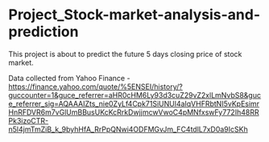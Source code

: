 # Project_Stock-market-analysis-and-prediction

This project is about to predict the future 5 days closing price of stock market. 

Data collected from Yahoo Finance - https://finance.yahoo.com/quote/%5ENSEI/history/?guccounter=1&guce_referrer=aHR0cHM6Ly93d3cuZ29vZ2xlLmNvbS8&guce_referrer_sig=AQAAAIZts_nie0ZyLf4Cpk71SiUNUl4aIqVHFRbtNI5vKpEsimrHnRFDVR6m7vGlUmBBusUKcKcRrkDwjjmcwVwoC4pMNfxswFy772Ih48RRPk3izoCTR-n5l4jmTmZiB_k_9byhHfA_RrPpQNwi4ODFMGvJm_FC4tdlL7xD0a9IcSKh
